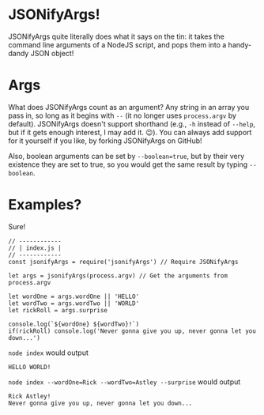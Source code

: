 # JSONifyArgs!

JSONifyArgs quite literally does what it says on the tin: it takes the command line arguments of a NodeJS script, and pops them into a handy-dandy JSON object!

# Args

What does JSONifyArgs count as an argument? Any string in an array you pass in, so long as it begins with `--` (it no longer uses `process.argv` by default). JSONifyArgs doesn't support shorthand (e.g., `-h` instead of `--help`, but if it gets enough interest, I may add it. 😉). You can always add support for it yourself if you like, by forking JSONifyArgs on GitHub!

Also, boolean arguments can be set by `--boolean=true`, but by their very existence they are set to true, so you would get the same result by typing `--boolean`.

# Examples?

Sure!
```
// ------------
// | index.js |
// ------------
const jsonifyArgs = require('jsonifyArgs') // Require JSONifyArgs

let args = jsonifyArgs(process.argv) // Get the arguments from process.argv

let wordOne = args.wordOne || 'HELLO'
let wordTwo = args.wordTwo || 'WORLD'
let rickRoll = args.surprise

console.log(`${wordOne} ${wordTwo}!`)
if(rickRoll) console.log('Never gonna give you up, never gonna let you down...')

```
`node index` would output
```
HELLO WORLD!
```
`node index --wordOne=Rick --wordTwo=Astley --surprise` would output
```
Rick Astley!
Never gonna give you up, never gonna let you down...
```
